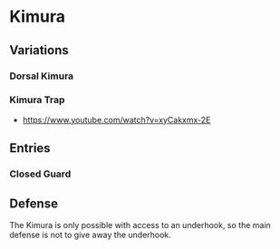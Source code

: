 # Kimura
## Variations
### Dorsal Kimura
### Kimura Trap
- https://www.youtube.com/watch?v=xyCakxmx-2E

## Entries
### Closed Guard


## Defense
The Kimura is only possible with access to an underhook, so the main defense is not to give away the underhook.